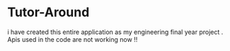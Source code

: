 # Tutor-Around

i have created this entire application as my engineering final year project .
Apis used in the code are not working now !! 

